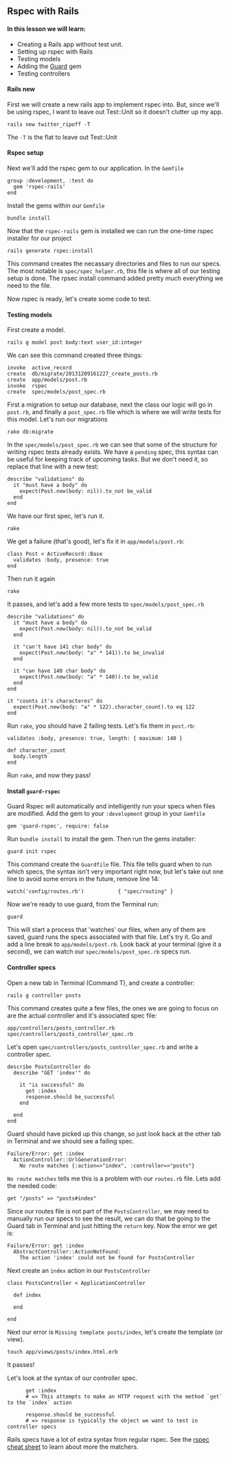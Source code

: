 ## Rspec with Rails

#### In this lesson we will learn:

- Creating a Rails app without test unit.
- Setting up rspec with Rails
- Testing models
- Adding the [Guard](https://github.com/guard/guard-rspec) gem
- Testing controllers

#### Rails new

First we will create a new rails app to implement rspec into. But, since we'll be using rspec, I want to leave out Test::Unit so it doesn't clutter up my app.

    rails new twitter_ripoff -T
    
The `-T` is the flat to leave out Test::Unit

#### Rspec setup

Next we'll add the rspec gem to our application. In the `Gemfile`

    group :development, :test do
      gem 'rspec-rails'
    end
    
Install the gems within our `Gemfile`

    bundle install
    
Now that the `rspec-rails` gem is installed we can run the one-time rspec installer for our project

    rails generate rspec:install
    
This command creates the necassary directories and files to run our specs. The most notable is `spec/spec_helper.rb`, this file is where all of our testing setup is done. The rpsec install command added pretty much everything we need to the file.

Now rspec is ready, let's create some code to test.

#### Testing models

First create a model.

    rails g model post body:text user_id:integer
    
We can see this command created three things:

    invoke  active_record
    create  db/migrate/20131209161227_create_posts.rb
    create  app/models/post.rb
    invoke  rspec
    create  spec/models/post_spec.rb
    
First a migration to setup our database, next the class our logic will go in `post.rb`, and finally a `post_spec.rb` file which is where we will write tests for this model. Let's run our migrations

    rake db:migrate
    
In the `spec/models/post_spec.rb` we can see that some of the structure for writing rspec tests already exists. We have a `pending` spec, this syntax can be useful for keeping track of upcoming tasks. But we don't need it, so replace that line with a new test:

    describe "validations" do
      it "must have a body" do
        expect(Post.new(body: nil)).to_not be_valid
      end
    end
    
We have our first spec, let's run it.

    rake
    
We get a failure (that's good), let's fix it in  `app/models/post.rb`:

    class Post < ActiveRecord::Base
      validates :body, presence: true
    end
    
Then run it again

    rake
    
It passes, and let's add a few more tests to `spec/models/post_spec.rb`

    describe "validations" do
      it "must have a body" do
        expect(Post.new(body: nil)).to_not be_valid
      end

      it "can't have 141 char body" do
        expect(Post.new(body: "a" * 141)).to be_invalid
      end

      it "can have 140 char body" do
        expect(Post.new(body: "a" * 140)).to be_valid
      end
    end

    it "counts it's characteres" do
      expect(Post.new(body: "a" * 122).character_count).to eq 122
    end
    
Run `rake`, you should have 2 failing tests. Let's fix them in `post.rb`:

    validates :body, presence: true, length: { maximum: 140 }

    def character_count
      body.length
    end
    
Run `rake`, and now they pass!

#### Install `guard-rspec`

Guard Rspec will automatically and intelligently run your specs when files are modified. Add the gem to your `:development` group in your `Gemfile`

    gem 'guard-rspec', require: false
    
Run `bundle install` to install the gem. Then run the gems installer:

    guard init rspec
    
This command create the `Guardfile` file. This file tells guard when to run which specs, the syntax isn't very important right now, but let's take out one line to avoid some errors in the future, remove line 14:

    watch('config/routes.rb')           { "spec/routing" }
    
Now we're ready to use guard, from the Terminal run:

    guard
    
This will start a process that 'watches' our files, when any of them are saved, guard runs the specs associated with that file. Let's try it. Go and add a line break to `app/models/post.rb`. Look back at your terminal (give it a second), we can watch our `spec/models/post_spec.rb` specs run.

#### Controller specs

Open a new tab in Terminal (Command T), and create a controller:

    rails g controller posts
    
This command creates quite a few files, the ones we are going to focus on are the actual controller and it's associated spec file:

    app/controllers/posts_controller.rb
    spec/controllers/posts_controller_spec.rb
  
Let's open `spec/controllers/posts_controller_spec.rb` and write a controller spec.

    describe PostsController do
      describe "GET 'index'" do

        it "is successful" do
          get :index
          response.should be_successful
        end

      end
    end

Guard should have picked up this change, so just look back at the other tab in Terminal and we should see a failing spec.

    Failure/Error: get :index
      ActionController::UrlGenerationError:
        No route matches {:action=>"index", :controller=>"posts"}
        
`No route matches` tells me this is a problem with our `routes.rb` file. Lets add the needed code:

    get "/posts" => "posts#index"
    
Since our routes file is not part of the `PostsController`, we may need to manually run our specs to see the result, we can do that be going to the Guard tab in Terminal and just hitting the `return` key. Now the error we get is:

    Failure/Error: get :index
      AbstractController::ActionNotFound:
        The action 'index' could not be found for PostsController
        
Next create an `index` action in our `PostsController`

    class PostsController < ApplicationController

      def index

      end

    end

Next our error is `Missing template posts/index`, let's create the template (or view).

    touch app/views/posts/index.html.erb
    
It passes! 

Let's look at the syntax of our controller spec.

          get :index 
          # => This attempts to make an HTTP request with the method `get` to the `index` action
          
          response.should be_successful 
          # => response is typically the object we want to test in controller specs
          
Rails specs have a lot of extra syntax from regular rspec. See the [rspec cheat sheet](http://cheat.errtheblog.com/s/rspec_shoulda) to learn about more the matchers.
    